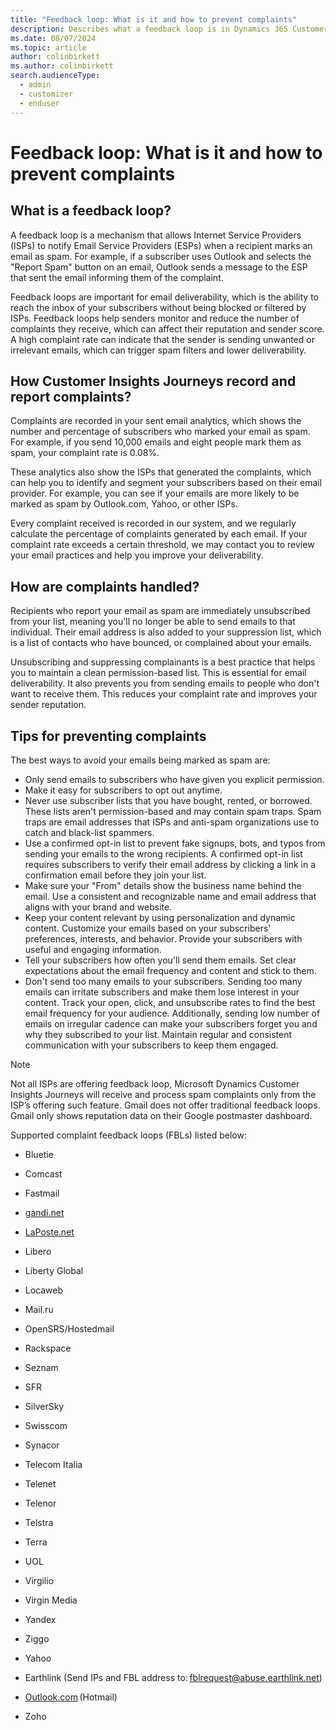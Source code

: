 ```yaml
---
title: "Feedback loop: What is it and how to prevent complaints"
description: Describes what a feedback loop is in Dynamics 365 Customer Insights - Journeys.
ms.date: 08/07/2024
ms.topic: article
author: colinbirkett
ms.author: colinbirkett
search.audienceType: 
  - admin
  - customizer
  - enduser
---
```


# Feedback loop: What is it and how to prevent complaints 

## What is a feedback loop?

A feedback loop is a mechanism that allows Internet Service Providers (ISPs) to notify Email Service Providers (ESPs) when a recipient marks an email as spam. For example, if a subscriber uses Outlook and selects the "Report Spam" button on an email, Outlook sends a message to the ESP that sent the email informing them of the complaint.

Feedback loops are important for email deliverability, which is the ability to reach the inbox of your subscribers without being blocked or filtered by ISPs. Feedback loops help senders monitor and reduce the number of complaints they receive, which can affect their reputation and sender score. A high complaint rate can indicate that the sender is sending unwanted or irrelevant emails, which can trigger spam filters and lower deliverability.

## How Customer Insights Journeys record and report complaints?

Complaints are recorded in your sent email analytics, which shows the number and percentage of subscribers who marked your email as spam. For example, if you send 10,000 emails and eight people mark them as spam, your complaint rate is 0.08%.

These analytics also show the ISPs that generated the complaints, which can help you to identify and segment your subscribers based on their email provider. For example, you can see if your emails are more likely to be marked as spam by Outlook.com, Yahoo, or other ISPs.

Every complaint received is recorded in our system, and we regularly calculate the percentage of complaints generated by each email. If your complaint rate exceeds a certain threshold, we may contact you to review your email practices and help you improve your deliverability.

## How are complaints handled?

Recipients who report your email as spam are immediately unsubscribed from your list, meaning you'll no longer be able to send emails to that individual. Their email address is also added to your suppression list, which is a list of contacts who have bounced, or complained about your emails.

Unsubscribing and suppressing complainants is a best practice that helps you to maintain a clean permission-based list. This is essential for email deliverability. It also prevents you from sending emails to people who don't want to receive them. This reduces your complaint rate and improves your sender reputation.

## Tips for preventing complaints

The best ways to avoid your emails being marked as spam are:

* Only send emails to subscribers who have given you explicit permission.
* Make it easy for subscribers to opt out anytime.
* Never use subscriber lists that you have bought, rented, or borrowed. These lists aren't permission-based and may contain spam traps. Spam traps are email addresses that ISPs and anti-spam organizations use to catch and black-list spammers.
* Use a confirmed opt-in list to prevent fake signups, bots, and typos from sending your emails to the wrong recipients. A confirmed opt-in list requires subscribers to verify their email address by clicking a link in a confirmation email before they join your list.
* Make sure your "From" details show the business name behind the email. Use a consistent and recognizable name and email address that aligns with your brand and website.
* Keep your content relevant by using personalization and dynamic content. Customize your emails based on your subscribers' preferences, interests, and behavior. Provide your subscribers with useful and engaging information.
* Tell your subscribers how often you'll send them emails. Set clear expectations about the email frequency and content and stick to them.  
* Don't send too many emails to your subscribers. Sending too many emails can irritate subscribers and make them lose interest in your content. Track your open, click, and unsubscribe rates to find the best email frequency for your audience. Additionally, sending low number of emails on irregular cadence can make your subscribers forget you and why they subscribed to your list. Maintain regular and consistent communication with your subscribers to keep them engaged.

> [!NOTE]
> Not all ISPs are offering feedback loop, Microsoft Dynamics Customer Insights Journeys will receive and process spam complaints only from the ISP’s offering such feature.
> Gmail does not offer traditional feedback loops. Gmail only shows reputation data on their Google postmaster dashboard.

Supported complaint feedback loops (FBLs) listed below:

* Bluetie

* Comcast

* Fastmail

* [gandi.net](http://gandi.net/)  

* [LaPoste.net](http://laposte.net/)  

* Libero

* Liberty Global

* Locaweb

* Mail.ru

* OpenSRS/Hostedmail

* Rackspace

* Seznam

* SFR

* SilverSky

* Swisscom

* Synacor

* Telecom Italia

* Telenet

* Telenor

* Telstra

* Terra

* UOL

* Virgilio

* Virgin Media

* Yandex

* Ziggo

* Yahoo

* Earthlink (Send IPs and FBL address to: fblrequest@abuse.earthlink.net)

* [Outlook.com](http://outlook.com/) (Hotmail)

* Zoho
